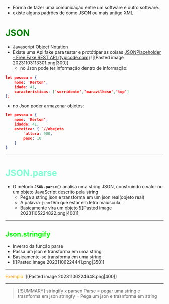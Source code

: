 - Forma de fazer uma comunicação entre um software e outro software.
- existe alguns padrões de como JSON ou mais antigo XML

# <span style="color:green">JSON</span>
- Javascript Object Notation
- Existe uma Api fake para testar e protótipar as coisas
  [JSONPlaceholder - Free Fake REST API (typicode.com)](https://jsonplaceholder.typicode.com/)
  ![[Pasted image 20231103113301.png|300]]
  - no Json pode ter informação dentro de informação:
```json
let pessoa = {
	nome: 'Kerton',
	idade: 41,
	características: ['sorridente','maravilhoso','top']
};
```
 -  no Json poder armazenar objetos:
```json
let pessoa = {
	nome: 'Kerton',
	idadde: 41,
	estetica: { `//obejeto
		`altura: 900,
		peso: 10
	}
}
```
  ---
# <span style="color:aquamarine">JSON.parse</span>
- O método **`JSON.parse()`** analisa uma string JSON, construindo o valor ou um objeto JavaScript descrito pela string
  -  Pega a string json e transforma em um json real(objeto real)
  - A palavra ``json`` têm que estar em letra maiúscula.
  - Basicamente vira um objeto
 ![[Pasted image 20231105224822.png|400]]

---
## <span style="color: #00FF00">Json.stringify</span>
- Inverso da função parse
- Passa um json e transforma em uma string
- Basicamente-se transforma em uma string
- ![[Pasted image 20231106224441.png|350]]
---
<span style="color:orange">Exemplo</span>
![[Pasted image 20231106224648.png|400]]

---
> [!SUMMARY] stringify x parsen
> Parse = pegar uma string e trasnforma em json
> stringfy = Pega um json e trasnforma em string


